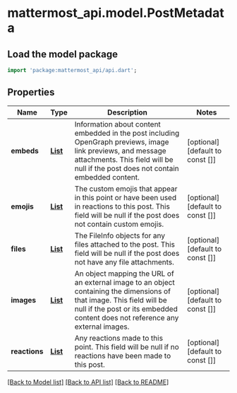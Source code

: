 # mattermost_api.model.PostMetadata

## Load the model package
```dart
import 'package:mattermost_api/api.dart';
```

## Properties
Name | Type | Description | Notes
------------ | ------------- | ------------- | -------------
**embeds** | [**List<PostMetadataEmbedsInner>**](PostMetadataEmbedsInner.md) | Information about content embedded in the post including OpenGraph previews, image link previews, and message attachments. This field will be null if the post does not contain embedded content.  | [optional] [default to const []]
**emojis** | [**List<Emoji>**](Emoji.md) | The custom emojis that appear in this point or have been used in reactions to this post. This field will be null if the post does not contain custom emojis.  | [optional] [default to const []]
**files** | [**List<FileInfo>**](FileInfo.md) | The FileInfo objects for any files attached to the post. This field will be null if the post does not have any file attachments.  | [optional] [default to const []]
**images** | [**List<PostMetadataImagesInner>**](PostMetadataImagesInner.md) | An object mapping the URL of an external image to an object containing the dimensions of that image. This field will be null if the post or its embedded content does not reference any external images.  | [optional] [default to const []]
**reactions** | [**List<Reaction>**](Reaction.md) | Any reactions made to this point. This field will be null if no reactions have been made to this post.  | [optional] [default to const []]

[[Back to Model list]](../README.md#documentation-for-models) [[Back to API list]](../README.md#documentation-for-api-endpoints) [[Back to README]](../README.md)


